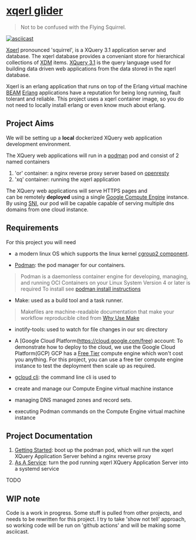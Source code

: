 # [xqerl glider](https://en.wikipedia.org/wiki/Squirrel_glider)

>  Not to be confused with the Flying Squirrel.

[![asciicast](https://asciinema.org/a/487137.svg)](https://asciinema.org/a/487137)

[Xqerl](https://github.com/zadean/xqerl) pronounced 'squirrel',  is a XQuery 3.1 application server and database.
 The xqerl database provides a conveniant store for hierarchical collections of [XDM](https://www.w3.org/TR/xpath-datamodel-31/) items. 
[XQuery 3.1](https://www.w3.org/TR/xquery-31/) is the query language used for building data driven web applications 
from the data stored in the xqerl database.

Xqerl is an erlang application that runs on top of the Erlang virtual machine [BEAM](https://en.wikipedia.org/wiki/BEAM_(Erlang_virtual_machine))
[Erlang](https://en.wikipedia.org/wiki/Erlang_(programming_language)) applications have a reputation for being long running, fault tolerant and reliable.
This project uses a xqerl container image, so you do not need to locally install erlang or even know much about erlang.

## Project Aims

We will be setting up a **local** dockerized XQuery web application development environment.

The XQuery web applications will run in a [podman](https://podman.io/) pod and consist of 2 named containers
 1. 'or' container: a nginx reverse proxy server based on [openresty](https://openresty.org/en/)
 2. 'xq' container: running the xqerl application

The XQuery web applications will serve HTTPS pages and  
can be remotely **deployed** using a single [Google Compute Engine](https://cloud.google.com/compute) instance.
By using [SNI](https://en.wikipedia.org/wiki/Server_Name_Indication), 
our pod will be capable capable of serving multiple dns domains from one cloud instance.

## Requirements

 For this project you will need 
  - a modern linux OS which supports the linux kernel [cgroup2 component](https://facebookmicrosites.github.io/cgroup2/docs/overview).

  - [Podman](https://podman.io/podman): the pod manager for our containers.
  >  Podman is a daemonless container engine for developing, managing, and running OCI Containers on your Linux System
  Version 4 or later is required
  To install see [podman install instructions](https://podman.io/getting-started/installation)

  - Make: used as a build tool and a task runner.
  > Makefiles are machine-readable documentation that make your workflow reproducible
  cited from [Why Use Make](https://bost.ocks.org/mike/make/)

  - inotify-tools: used to watch for file changes in our src directory

  - A [Google Cloud Platform(https://cloud.google.com/free) account: 
  To demonstrate how to deploy to the cloud, we use the Google Cloud Platform(GCP)
  GCP has a [Free Tier](https://cloud.google.com/free) compute engine which won't cost you anything.
  For this project, you can use a free tier compute engine instance to test the deployment then scale up as required.

  - [gcloud cli](https://cloud.google.com/sdk/gcloud): the command line cli is used to
   - create and manage our Compute Engine virtual machine instance
   - managing DNS managed zones and record sets. 
   - executing Podman commands on the Compute Engine virtual machine instance

## Project Documentation

1. [Getting Started](docs/getting-started.md): boot up the podman pod, 
 which will run the xqerl XQuery Application Server behind a nginx reverse proxy
2. [As A Service](docs/as-a-service.md): turn the pod running xqerl XQuery
 Application Server into a systemd service




<!--
2. 
# glider: A template repo

This template provides ...
A XQuery web application development environment will enable you to locally 
produce, check and remotely deploy muiltiple secure sites for the domains you own.

This template contains ...
some boilerplate files in the src directory 
which are used to create an example website.

```
make up
make
w3m -dump http://example.com
```
-->

TODO
## WIP note

Code is a work in progress.
Some stuff is pulled from other projects, and needs to be rewritten for this project.
I try to take 'show not tell' approach,
so working code will be run on 'github actions'
and will be making some asciicast.



